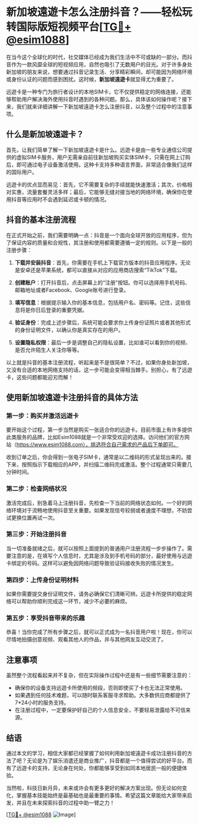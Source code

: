 # 新加坡遠遊卡怎么注册抖音？——轻松玩转国际版短视频平台[[TG💪+ @esim1088](https://t.me/s/esim1088)]

在当今这个全球化的时代，社交媒体已经成为我们生活中不可或缺的一部分。而抖音作为一款风靡全球的短视频应用，自然也吸引了无数用户的目光。对于许多身处新加坡的朋友来说，想要通过抖音记录生活、分享精彩瞬间，却可能因为网络环境或身份认证的问题而感到困扰。这时候，**新加坡遠遊卡**就显得尤为重要了。

远遊卡是一种专门为旅行者设计的本地SIM卡，它不仅提供稳定的网络连接，还能够帮助用户解决海外使用抖音时遇到的各种问题。那么，具体该如何操作呢？接下来，我们就来详细讲解一下新加坡遠遊卡怎么注册抖音，以及整个过程中的注意事项。

## 什么是新加坡遠遊卡？

首先，让我们简单了解一下新加坡遠遊卡是什么。远遊卡是由一些专业通信公司提供的虚拟SIM卡服务，用户无需亲自前往新加坡购买实体SIM卡，只需在网上订购后，即可通过电子设备激活使用。这种卡支持多种语言界面，非常适合像我们这样的国际用户。

远遊卡的优点显而易见：首先，它不需要复杂的手续就能快速激活；其次，价格相对实惠，流量套餐灵活多样；最后，它能够无缝对接当地的网络环境，确保你在使用抖音等应用时不会遇到延迟或卡顿的情况。

## 抖音的基本注册流程

在正式开始之前，我们需要明确一点：抖音是一个面向全球开放的应用程序，但为了保证内容的质量和合规性，其注册和使用都需要遵循一定的规则。以下是一般的注册步骤：

1. **下载并安装抖音**：首先，你需要在手机上下载官方版本的抖音应用程序。无论是安卓还是苹果系统，都可以直接从对应的应用商店搜索“TikTok”下载。
   
2. **创建账户**：打开抖音后，点击屏幕上的“注册”按钮。你可以选择用手机号码、邮箱地址或者Facebook、Google账号进行登录。

3. **填写信息**：根据提示输入你的基本信息，包括用户名、密码等。记住，这些信息将是你日后登录的重要凭据。

4. **验证身份**：完成上述步骤后，系统可能会要求你上传身份证照片或者其他形式的身份证明文件，以确认你是真实存在的用户。

5. **设置隐私权限**：最后一步是调整自己的隐私设置，比如谁可以看到你的视频、是否允许陌生人关注你等等。

以上就是抖音的基本注册流程，听起来是不是很简单？不过，如果你身处新加坡，又没有合适的本地网络支持的话，这一步可能会变得相当棘手。别担心，有了远遊卡，这些问题都能迎刃而解！

## 使用新加坡遠遊卡注册抖音的具体方法

### 第一步：购买并激活远遊卡

要开始这个过程，第一步当然是购买一张适合你的远遊卡。目前市面上有许多提供此类服务的品牌，比如Esim1088就是一个非常受欢迎的选择。访问他们的官方网站（https://www.esim1088.com），挑选符合自己需求的产品后下单即可。

收到订单之后，你会得到一张电子SIM卡，通常是以二维码的形式呈现出来的。接下来，按照指示下载相应的APP，并扫描二维码完成激活。整个过程通常只需要几分钟时间。

### 第二步：检查网络状况

激活完成后，别急着马上注册抖音，先检查一下当前的网络状态如何。一个好的网络环境对于流畅地使用抖音至关重要。如果发现信号较弱或者速度不理想，不妨尝试更换位置再试一次。

### 第三步：开始注册抖音

当一切准备就绪之后，就可以按照上面提到的普通用户注册流程一步步操作了。需要注意的是，在填写个人信息时，尤其是涉及到手机号码的部分，最好使用与远遊卡绑定的号码。这样可以避免因网络问题导致验证码接收失败的情况发生。

### 第四步：上传身份证明材料

如果你需要提交身份证明文件，请务必确保它们清晰可辨。远遊卡所提供的稳定网络可以帮助你顺利完成这一环节，减少不必要的麻烦。

### 第五步：享受抖音带来的乐趣

恭喜！当你完成了所有步骤之后，就可以正式成为一名抖音用户啦！现在，你可以尽情地拍摄创意视频、观看其他人的作品，并与其他网友互动交流了。

## 注意事项

虽然整个流程看起来并不复杂，但在实际操作过程中还是有一些细节需要注意的：

- 确保你的设备支持远遊卡所使用的频段，否则即使买了卡也无法正常使用。
- 如果遇到任何技术难题，可以随时联系客服寻求帮助。大多数供应商都提供了7*24小时的服务支持。
- 在注册过程中，一定要保护好自己的个人信息安全，不要轻易泄露给不可信来源。

## 结语

通过本文的学习，相信大家都已经掌握了如何利用新加坡遠遊卡成功注册抖音的方法了吧？无论是为了娱乐消遣还是商业推广，抖音都是一个值得尝试的好平台。而有了远遊卡的支持，无论身在何处，你都能够享受到如同本地居民一般的便捷体验。

当然啦，科技日新月异，未来或许会有更多更好的解决方案出现。但无论如何变化，掌握基本技能始终是最基础也是最重要的事情。希望这篇文章能给大家带来启发，并且在未来探索抖音的过程中助一臂之力！

[[TG💪+ @esim1088](https://t.me/s/esim1088) ![Image](https://i.postimg.cc/4NQfJmqS/Snipaste-2025-05-13-00-14-12.png)]
